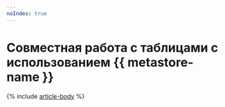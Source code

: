 ```yaml
---
noIndex: true
---
```


# Совместная работа с таблицами с использованием {{ metastore-name }}

{% include [article-body](../../_tutorials/dataplatform/data-proc/dataproc-to-dataproc.md) %}
